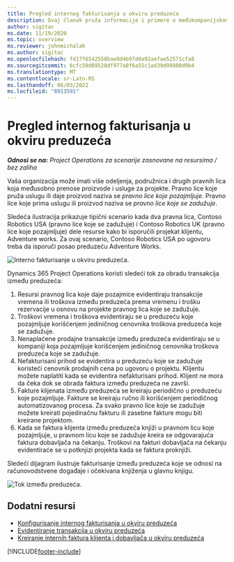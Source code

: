```yaml
---
title: Pregled internog fakturisanja u okviru preduzeća
description: Ovaj članak pruža informacije i primere o međukompanijskom fakturisanju za projekte.
author: sigitac
ms.date: 11/19/2020
ms.topic: overview
ms.reviewer: johnmichalak
ms.author: sigitac
ms.openlocfilehash: fd17f6542558bae9d4b97d0a92aefae52571cfa8
ms.sourcegitcommit: 6cfc50d89528df977a8f6a55c1ad39d99800d9b4
ms.translationtype: MT
ms.contentlocale: sr-Latn-RS
ms.lasthandoff: 06/03/2022
ms.locfileid: "8913591"
---
```

# <a name="intercompany-invoicing-overview"></a>Pregled internog fakturisanja u okviru preduzeća

_**Odnosi se na:** Project Operations za scenarije zasnovane na resursima / bez zaliha_

Vaša organizacija može imati više odeljenja, podružnica i drugih pravnih lica koja međusobno prenose proizvode i usluge za projekte. Pravno lice koje pruža uslugu ili daje proizvod naziva se *pravno lice koje pozajmljuje*. Pravno lice koje prima uslugu ili proizvod naziva se *pravno lice koje se zadužuje*.

Sledeća ilustracija prikazuje tipični scenario kada dva pravna lica, Contoso Robotics USA (pravno lice koje se zadužuje) i Contoso Robotics UK (pravno lice koje pozajmljuje) dele resurse kako bi isporučili projekat klijentu, Adventure works. Za ovaj scenario, Contoso Robotics USA po ugovoru treba da isporuči posao preduzeću Adventure Works.

![Interno fakturisanje u okviru preduzeća.](./media/IntercompanyScenario.png) 

Dynamics 365 Project Operations koristi sledeći tok za obradu transakcija između preduzeća:

1. Resursi pravnog lica koje daje pozajmice evidentiraju transakcije vremena ili troškova između preduzeća prema vremenu i trošku rezervacije u osnovu na projekte pravnog lica koje se zadužuje.
2. Troškovi vremena i troškova evidentiraju se u preduzeću koje pozajmljuje korišćenjem jediničnog cenovnika troškova preduzeća koje se zadužuje.
3. Nenaplaćene prodajne transakcije između preduzeća evidentiraju se u kompaniji koja pozajmljuje korišćenjem jediničnog cenovnika troškova preduzeća koje se zadužuje.
4. Nefakturisani prihod se evidentira u preduzeću koje se zadužuje koristeći cenovnik prodajnih cena po ugovoru o projektu. Klijentu možete naplatiti kada se evidentira nefakturisani prihod. Klijent ne mora da čeka dok se obrada faktura između preduzeća ne završi.
5. Fakture klijenata između preduzeća se kreiraju periodično u preduzeću koje pozajmljuje. Fakture se kreiraju ručno ili korišćenjem periodičnog automatizovanog procesa. Za svako pravno lice koje se zadužuje možete kreirati pojedinačnu fakturu ili zasebne fakture mogu biti kreirane projektom.
6. Kada se faktura klijenta između preduzeća knjiži u pravnom licu koje pozajmljuje, u pravnom licu koje se zadužuje kreira se odgovarajuća faktura dobavljača na čekanju. Troškovi na fakturi dobavljača na čekanju evidentiraće se u potknjizi projekta kada se faktura proknjiži.

Sledeći dijagram ilustruje fakturisanje između preduzeća koje se odnosi na računovodstvene događaje i očekivana knjiženja u glavnu knjigu.

![Tok između preduzeća.](./media/IntercompanyFlow.png)

## <a name="additional-resources"></a>Dodatni resursi

- [Konfigurisanje internog fakturisanja u okviru preduzeća](configure-intercompany-invoicing.md)
- [Evidentiranje transakcija u okviru preduzeća](create-intercompany-transactions.md)
- [Kreiranje internih faktura klijenta i dobavljača u okviru preduzeća](create-intercompany-customer-vendor-invoices.md)


[!INCLUDE[footer-include](../includes/footer-banner.md)]
